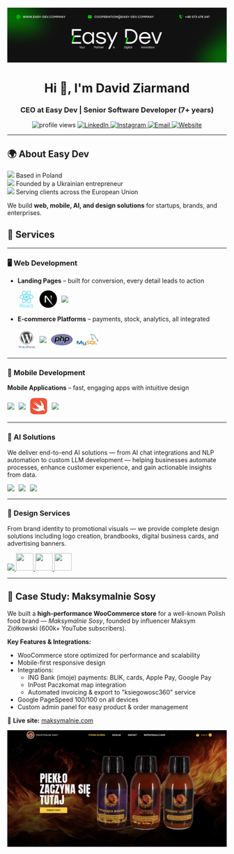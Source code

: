 ![Easy Dev Banner](/imgs/linkedIn_baner.jpg)

<h1 align="center">Hi 👋, I'm David Ziarmand</h1>
<h3 align="center">CEO at Easy Dev | Senior Software Developer (7+ years)</h3>

<p align="center">
  <img src="https://komarev.com/ghpvc/?username=ziarmandhost&label=Profile%20views&color=brightgreen&style=for-the-badge" alt="profile views" />
  <a href="https://www.linkedin.com/company/easy-dev-company/" target="_blank">
    <img src="https://img.shields.io/badge/LinkedIn-%230077B5.svg?style=for-the-badge&logo=linkedin&logoColor=white" alt="LinkedIn">
  </a>
  <a href="https://www.instagram.com/easy_dev_company/" target="_blank">
    <img src="https://img.shields.io/badge/Instagram-%23E4405F.svg?&style=for-the-badge&logo=instagram&logoColor=white" alt="Instagram">
  </a>
  <a href="mailto:cooperation@easy-dev.company">
    <img src="https://img.shields.io/badge/Email-%23D44638.svg?&style=for-the-badge&logo=gmail&logoColor=white" alt="Email">
  </a>
  <a href="https://easy-dev.company" target="_blank">
    <img src="https://img.shields.io/badge/Website-%23000000.svg?&style=for-the-badge&logo=google-chrome&logoColor=white" alt="Website">
  </a>
</p>

---

## 🌍 About Easy Dev

<img src="https://upload.wikimedia.org/wikipedia/en/1/12/Flag_of_Poland.svg" width="14"/> Based in Poland<br>
<img src="https://upload.wikimedia.org/wikipedia/commons/4/49/Flag_of_Ukraine.svg" width="14"/> Founded by a Ukrainian entrepreneur<br>
<img src="https://upload.wikimedia.org/wikipedia/commons/b/b7/Flag_of_Europe.svg" width="14"/> Serving clients across the European Union  

We build **web, mobile, AI, and design solutions** for startups, brands, and enterprises.

## 💼 Services

---

### 🖥 Web Development

- **Landing Pages** – built for conversion, every detail leads to action


  <p style="display: flex; align-items: center; gap: 10px;">
    <a href="https://reactjs.org/">
      <img src="https://raw.githubusercontent.com/devicons/devicon/master/icons/react/react-original-wordmark.svg" height="40"/>
    </a>
    <a href="https://nextjs.org/">
      <img src="https://raw.githubusercontent.com/devicons/devicon/master/icons/nextjs/nextjs-original.svg" height="40"/>
    </a>
    <a href="https://tailwindcss.com/">
      <img src="https://upload.wikimedia.org/wikipedia/commons/9/95/Tailwind_CSS_logo.svg" height="20"/>
    </a>
  </p>


- **E-commerce Platforms** – payments, stock, analytics, all integrated
 

  <p style="display: flex; align-items: center; gap: 10px;">
    <a href="https://wordpress.org/">
      <img src="https://raw.githubusercontent.com/devicons/devicon/master/icons/wordpress/wordpress-original.svg" height="40"/>
    </a>
    <a href="https://woocommerce.com/">
      <img src="https://cdn.jsdelivr.net/gh/devicons/devicon@latest/icons/woocommerce/woocommerce-original-wordmark.svg" height="50"/>
    </a>
    <a href="https://www.php.net/">
      <img src="https://raw.githubusercontent.com/devicons/devicon/master/icons/php/php-original.svg" height="50"/>
    </a>
    <a href="https://www.mysql.com/">
      <img src="https://raw.githubusercontent.com/devicons/devicon/master/icons/mysql/mysql-original-wordmark.svg" height="50"/>
    </a>
  </p>

---

### 📱 Mobile Development

**Mobile Applications** – fast, engaging apps with intuitive design
 

  <p style="display: flex; align-items: center; gap: 10px;">
    <a href="https://reactnative.dev/">
      <img src="https://reactnative.dev/img/header_logo.svg" height="40"/>
    </a>
    <a href="https://flutter.dev/">
      <img src="https://www.vectorlogo.zone/logos/flutterio/flutterio-icon.svg" height="40"/>
    </a>
    <a href="https://developer.apple.com/swift/">
      <img src="https://raw.githubusercontent.com/devicons/devicon/master/icons/swift/swift-original.svg" height="40"/>
    </a>
    <a href="https://developer.android.com/kotlin">
      <img src="https://www.vectorlogo.zone/logos/kotlinlang/kotlinlang-icon.svg" height="40"/>
    </a>
  </p>

---

### 🤖 AI Solutions

We deliver end-to-end AI solutions — from AI chat integrations and NLP automation to custom LLM development — helping businesses automate processes, enhance customer experience, and gain actionable insights from data.

<p style="display: flex; align-items: center; gap: 10px;">
  <a href="https://chat.openai.com/">
    <img src="https://upload.wikimedia.org/wikipedia/commons/b/b5/ChatGPT_logo_Square.svg" height="40"/>
  </a>
  <a href="https://www.midjourney.com/">
    <img src="https://upload.wikimedia.org/wikipedia/commons/1/10/Midjourney_Emblem_%E2%80%94_Discord.svg" height="40"/>
  </a>
  <a href="https://gemini.google.com/">
    <img src="https://upload.wikimedia.org/wikipedia/commons/8/8f/Google-gemini-icon.svg" height="40"/>
  </a>
</p>

---

### 🎨 Design Services
From brand identity to promotional visuals — we provide complete design solutions including logo creation, brandbooks, digital business cards, and advertising banners.

<p> 
  <a href="https://www.figma.com/">
    <img src="https://www.vectorlogo.zone/logos/figma/figma-icon.svg" height="40"/>
  </a>
  <a href="https://www.adobe.com/products/photoshop.html">
    <img src="https://cdn.jsdelivr.net/gh/devicons/devicon@latest/icons/photoshop/photoshop-original.svg" width="40" height="40"/>
  </a>
  <a href="https://www.adobe.com/products/illustrator.html">
    <img src="https://cdn.jsdelivr.net/gh/devicons/devicon@latest/icons/illustrator/illustrator-original.svg" width="40" height="40"/>
  </a>
  <a href="https://www.canva.com/">
    <img src="https://cdn.jsdelivr.net/gh/devicons/devicon@latest/icons/canva/canva-original.svg" width="40" height="40"/>
  </a>  
</p>

---

## 📌 Case Study: Maksymalnie Sosy

We built a **high-performance WooCommerce store** for a well-known Polish food brand — *Maksymalnie Sosy*, founded by
influencer Maksym Ziółkowski (600k+ YouTube subscribers).

**Key Features & Integrations:**

- WooCommerce store optimized for performance and scalability
- Mobile-first responsive design
- Integrations: 
  - ING Bank (imoje) payments: BLIK, cards, Apple Pay, Google Pay
  - InPost Paczkomat map integration
  - Automated invoicing & export to "ksiegowosc360" service
- Google PageSpeed 100/100 on all devices
- Custom admin panel for easy product & order management

🔗 **Live site:** [maksymalnie.com](https://maksymalnie.com)

<p align="center">
  <img src="/imgs/maksymalnie_sosy.png" alt="Maksymalnie Sosy Screenshot"/>
</p>
